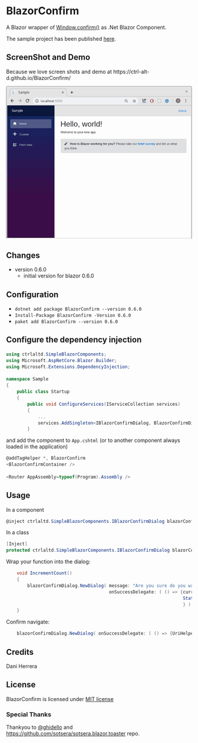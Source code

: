 # BlazorConfirm

A Blazor wrapper of [Window.confirm()](https://developer.mozilla.org/en-US/docs/Web/API/Window/confirm) as .Net Blazor Component. 

The sample project has been published [here](https://github.com/BlazorConfirm/).

## ScreenShot and Demo

Because we love screen shots and demo at <span>https://</span>ctrl-alt-d.github.io/BlazorConfirm/

![BlazorConfig ScreenShot](./ScreenShots/BlazorConfirm.gif)


## Changes

- version 0.6.0
  - initial version for blazor 0.6.0


## Configuration

* `dotnet add package BlazorConfirm --version 0.6.0`
* `Install-Package BlazorConfirm -Version 0.6.0`
* `paket add BlazorConfirm --version 0.6.0`


## Configure the dependency injection

```c#
using ctrlaltd.SimpleBlazorComponents;
using Microsoft.AspNetCore.Blazor.Builder;
using Microsoft.Extensions.DependencyInjection;

namespace Sample
{
    public class Startup
    {
        public void ConfigureServices(IServiceCollection services)
        {
            ...
            services.AddSingleton<IBlazorConfirmDialog, BlazorConfirmDialog>();
        }
```

and add the component to `App.cshtml` (or to another component always loaded in the application)

```c#
@addTagHelper *, BlazorConfirm
<BlazorConfirmContainer />

<Router AppAssembly=typeof(Program).Assembly />
```

## Usage

In a component

```c#
@inject ctrlaltd.SimpleBlazorComponents.IBlazorConfirmDialog blazorConfirmDialog
```

In a class

```c#
[Inject] 
protected ctrlaltd.SimpleBlazorComponents.IBlazorConfirmDialog blazorConfirmDialog { get; set; }
```

Wrap your function into the dialog:

```c#
    void IncrementCount()
    {
        blazorConfirmDialog.NewDialog( message: "Are you sure do you want to increment the counter?", 
                                       onSuccessDelegate: ( () => {currentCount++;
                                                                   StateHasChanged();
                                                                   } ) );
    }
```

Confirm navigate:

```c#
    blazorConfirmDialog.NewDialog( onSuccessDelegate: ( () => {UriHelper.NavigateTo(  "/fetchdata" ); } ) );
```

## Credits

Dani Herrera

## License

BlazorConfirm is licensed under [MIT license](http://www.opensource.org/licenses/mit-license.php)

### Special Thanks

Thankyou to [@ghidello](https://github.com/ghidello) and  https://github.com/sotsera/sotsera.blazor.toaster repo.
